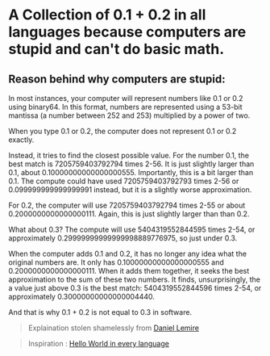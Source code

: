 # A Collection of 0.1 + 0.2 in all languages because computers are stupid and can't do basic math.

## Reason behind why computers are stupid:

In most instances, your computer will represent numbers like 0.1 or 0.2 using binary64. In this format, numbers are represented using a 53-bit mantissa (a number between 252 and 253) multiplied by a power of two.

When you type 0.1 or 0.2, the computer does not represent 0.1 or 0.2 exactly.

Instead, it tries to find the closest possible value. For the number 0.1, the best match is 7205759403792794 times 2-56. It is just slightly larger than 0.1, about 0.10000000000000000555. Importantly, this is a bit larger than 0.1. The compute could have used 7205759403792793 times 2-56 or 0.099999999999999991 instead, but it is a slightly worse approximation.

For 0.2, the computer will use 7205759403792794 times 2-55 or about 0.2000000000000000111. Again, this is just slightly larger than than 0.2.

What about 0.3? The compute will use 5404319552844595 times 2-54, or approximately 0.29999999999999998889776975, so just under 0.3.

When the computer adds 0.1 and 0.2, it has no longer any idea what the original numbers are. It only has 0.10000000000000000555 and 0.2000000000000000111. When it adds them together, it seeks the best approximation to the sum of these two numbers. It finds, unsurprisingly, the a value just above 0.3 is the best match: 5404319552844596 times 2-54, or approximately 0.30000000000000004440.

And that is why 0.1 + 0.2 is not equal to 0.3 in software.

> Explaination stolen shamelessly from [Daniel Lemire](https://lemire.me/blog/2020/10/10/why-is-0-1-0-2-not-equal-to-0-3/#:~:text=In%20most%20instances%2C%20your%20computer,represent%200.1%20or%200.2%20exactly)

> Inspiration : [Hello World in every language](https://github.com/leachim6/hello-world)
